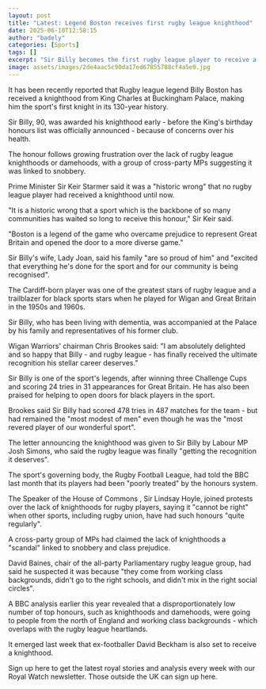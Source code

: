 ```yaml
---
layout: post
title: "Latest: Legend Boston receives first rugby league knighthood"
date: 2025-06-10T12:58:15
author: "badely"
categories: [Sports]
tags: []
excerpt: "Sir Billy becomes the first rugby league player to receive a knighthood in 130 years of the sport's history."
image: assets/images/2de4aac5c90da17ed67855788cf4a5e9.jpg
---
```


It has been recently reported that Rugby league legend Billy Boston has received a knighthood from King Charles at Buckingham Palace, making him the sport's first knight in its 130-year history.

Sir Billy, 90, was awarded his knighthood early - before the King's birthday honours list was officially announced - because of concerns over his health.

The honour follows growing frustration over the lack of rugby league knighthoods or damehoods, with a group of cross-party MPs suggesting it was linked to snobbery.

Prime Minister Sir Keir Starmer said it was a "historic wrong" that no rugby league player had received a knighthood until now.

"It is a historic wrong that a sport which is the backbone of so many communities has waited so long to receive this honour," Sir Keir said. 

"Boston is a legend of the game who overcame prejudice to represent Great Britain and opened the door to a more diverse game."

Sir Billy's wife, Lady Joan, said his family "are so proud of him" and "excited that everything he's done for the sport and for our community is being recognised".

The Cardiff-born player was one of the greatest stars of rugby league and a trailblazer for black sports stars when he played for Wigan and Great Britain in the 1950s and 1960s.

Sir Billy, who has been living with dementia, was accompanied at the Palace by his family and representatives of his former club.

Wigan Warriors' chairman Chris Brookes said: "I am absolutely delighted and so happy that Billy - and rugby league - has finally received the ultimate recognition his stellar career deserves."

Sir Billy is one of the sport's legends, after winning three Challenge Cups and scoring 24 tries in 31 appearances for Great Britain. He has also been praised for helping to open doors for black players in the sport.

Brookes said Sir Billy had scored 478 tries in 487 matches for the team - but had remained the "most modest of men" even though he was the "most revered player of our wonderful sport".

The letter announcing the knighthood was given to Sir Billy by Labour MP Josh Simons, who said the rugby league was finally "getting the recognition it deserves". 

The sport's governing body, the Rugby Football League, had told the BBC last month that its players had been "poorly treated" by the honours system.

The Speaker of the House of Commons , Sir Lindsay Hoyle, joined protests over the lack of knighthoods for rugby players, saying it "cannot be right" when other sports, including rugby union, have had such honours "quite regularly".

A cross-party group of MPs had claimed the lack of knighthoods a "scandal" linked to snobbery and class prejudice.

David Baines, chair of the all-party Parliamentary rugby league group, had said he suspected it was because "they come from working class backgrounds, didn't go to the right schools, and didn't mix in the right social circles".

A BBC analysis earlier this year revealed that a disproportionately low number of top honours, such as knighthoods and damehoods, were going to people from the north of England and working class backgrounds - which overlaps with the rugby league heartlands.

It emerged last week that ex-footballer David Beckham is also set to receive a knighthood.

Sign up here to get the latest royal stories and analysis every week with our Royal Watch newsletter. Those outside the UK can sign up here.

